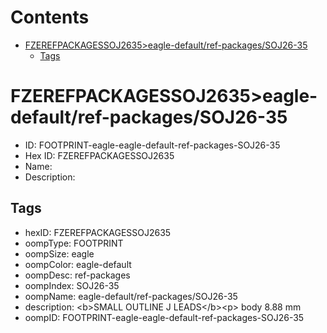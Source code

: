 



Contents
========

* [FZEREFPACKAGESSOJ2635>eagle-default/ref-packages/SOJ26-35](#fzerefpackagessoj2635eagle-defaultref-packagessoj26-35)
	* [Tags](#tags)

# FZEREFPACKAGESSOJ2635>eagle-default/ref-packages/SOJ26-35

- ID: FOOTPRINT-eagle-eagle-default-ref-packages-SOJ26-35
- Hex ID: FZEREFPACKAGESSOJ2635
- Name: 
- Description: 

## Tags

- hexID: FZEREFPACKAGESSOJ2635
- oompType: FOOTPRINT
- oompSize: eagle
- oompColor: eagle-default
- oompDesc: ref-packages
- oompIndex: SOJ26-35
- oompName: eagle-default/ref-packages/SOJ26-35
- description: &lt;b&gt;SMALL OUTLINE J LEADS&lt;/b&gt;&lt;p&gt;&#xD;
body 8.88 mm
- oompID: FOOTPRINT-eagle-eagle-default-ref-packages-SOJ26-35
